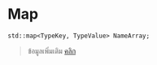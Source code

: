 # Map

```
std::map<TypeKey, TypeValue> NameArray;
```

> ข้อมูลเพิ่มเติม [คลิก](https://www.cplusplus.com/reference/map/map/)
